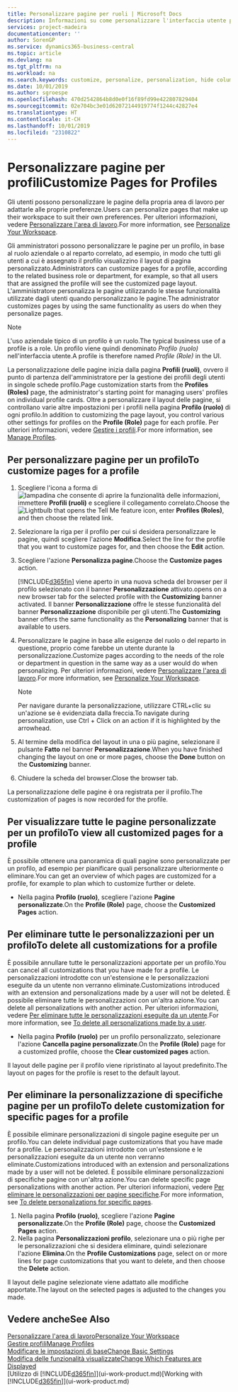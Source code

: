 ```yaml
---
title: Personalizzare pagine per ruoli | Microsoft Docs
description: Informazioni su come personalizzare l'interfaccia utente per un profilo (ruolo) di modo che tutti gli utenti assegnati a quel ruolo vedano un'area di lavoro personalizzata.
services: project-madeira
documentationcenter: ''
author: SorenGP
ms.service: dynamics365-business-central
ms.topic: article
ms.devlang: na
ms.tgt_pltfrm: na
ms.workload: na
ms.search.keywords: customize, personalize, personalization, hide columns, remove fields, move fields
ms.date: 10/01/2019
ms.author: sgroespe
ms.openlocfilehash: 470d2542864b8d0e0f16f89fd99e422807829404
ms.sourcegitcommit: 02e704bc3e01d62072144919774f1244c42827e4
ms.translationtype: HT
ms.contentlocale: it-CH
ms.lasthandoff: 10/01/2019
ms.locfileid: "2310822"
---
```

# <a name="customize-pages-for-profiles"></a><span data-ttu-id="0fdb0-103">Personalizzare pagine per profili</span><span class="sxs-lookup"><span data-stu-id="0fdb0-103">Customize Pages for Profiles</span></span>
<span data-ttu-id="0fdb0-104">Gli utenti possono personalizzare le pagine della propria area di lavoro per adattarle alle proprie preferenze.</span><span class="sxs-lookup"><span data-stu-id="0fdb0-104">Users can personalize pages that make up their workspace to suit their own preferences.</span></span> <span data-ttu-id="0fdb0-105">Per ulteriori informazioni, vedere [Personalizzare l'area di lavoro](ui-personalization-user.md).</span><span class="sxs-lookup"><span data-stu-id="0fdb0-105">For more information, see [Personalize Your Workspace](ui-personalization-user.md).</span></span>

<span data-ttu-id="0fdb0-106">Gli amministratori possono personalizzare le pagine per un profilo, in base al ruolo aziendale o al reparto correlato, ad esempio, in modo che tutti gli utenti a cui è assegnato il profilo visualizzino il layout di pagina personalizzato.</span><span class="sxs-lookup"><span data-stu-id="0fdb0-106">Administrators can customize pages for a profile, according to the related business role or department, for example, so that all users that are assigned the profile will see the customized page layout.</span></span> <span data-ttu-id="0fdb0-107">L'amministratore personalizza le pagine utilizzando le stesse funzionalità utilizzate dagli utenti quando personalizzano le pagine.</span><span class="sxs-lookup"><span data-stu-id="0fdb0-107">The administrator customizes pages by using the same functionality as users do when they personalize pages.</span></span>

> [!NOTE]
> <span data-ttu-id="0fdb0-108">L'uso aziendale tipico di un profilo è un ruolo.</span><span class="sxs-lookup"><span data-stu-id="0fdb0-108">The typical business use of a profile is a role.</span></span> <span data-ttu-id="0fdb0-109">Un profilo viene quindi denominato *Profilo (ruolo)* nell'interfaccia utente.</span><span class="sxs-lookup"><span data-stu-id="0fdb0-109">A profile is therefore named *Profile (Role)* in the UI.</span></span>

<span data-ttu-id="0fdb0-110">La personalizzazione delle pagine inizia dalla pagina **Profili (ruoli)**, ovvero il punto di partenza dell'amministratore per la gestione dei profili degli utenti in singole schede profilo.</span><span class="sxs-lookup"><span data-stu-id="0fdb0-110">Page customization starts from the **Profiles (Roles)** page, the administrator's starting point for managing users' profiles on individual profile cards.</span></span> <span data-ttu-id="0fdb0-111">Oltre a personalizzare il layout delle pagine, si controllano varie altre impostazioni per i profili nella pagina **Profilo (ruolo)** di ogni profilo.</span><span class="sxs-lookup"><span data-stu-id="0fdb0-111">In addition to customizing the page layout, you control various other settings for profiles on the **Profile (Role)** page for each profile.</span></span> <span data-ttu-id="0fdb0-112">Per ulteriori informazioni, vedere [Gestire i profili](admin-users-profiles-roles.md).</span><span class="sxs-lookup"><span data-stu-id="0fdb0-112">For more information, see [Manage Profiles](admin-users-profiles-roles.md).</span></span>

## <a name="to-customize-pages-for-a-profile"></a><span data-ttu-id="0fdb0-113">Per personalizzare pagine per un profilo</span><span class="sxs-lookup"><span data-stu-id="0fdb0-113">To customize pages for a profile</span></span>
1. <span data-ttu-id="0fdb0-114">Scegliere l'icona a forma di ![lampadina che consente di aprire la funzionalità delle informazioni](media/ui-search/search_small.png "Informazioni sull'operazione che si desidera eseguire"), immettere **Profili (ruoli)** e scegliere il collegamento correlato.</span><span class="sxs-lookup"><span data-stu-id="0fdb0-114">Choose the ![Lightbulb that opens the Tell Me feature](media/ui-search/search_small.png "Tell me what you want to do") icon, enter **Profiles (Roles)**, and then choose the related link.</span></span>
2. <span data-ttu-id="0fdb0-115">Selezionare la riga per il profilo per cui si desidera personalizzare le pagine, quindi scegliere l'azione **Modifica**.</span><span class="sxs-lookup"><span data-stu-id="0fdb0-115">Select the line for the profile that you want to customize pages for, and then choose the **Edit** action.</span></span>
3. <span data-ttu-id="0fdb0-116">Scegliere l'azione **Personalizza pagine**.</span><span class="sxs-lookup"><span data-stu-id="0fdb0-116">Choose the **Customize pages** action.</span></span>

    [!INCLUDE[d365fin](includes/d365fin_md.md)] <span data-ttu-id="0fdb0-117">viene aperto in una nuova scheda del browser per il profilo selezionato con il banner **Personalizzazione** attivato.</span><span class="sxs-lookup"><span data-stu-id="0fdb0-117">opens on a new browser tab for the selected profile with the **Customizing** banner activated.</span></span> <span data-ttu-id="0fdb0-118">Il banner **Personalizzazione** offre le stesse funzionalità del banner **Personalizzazione** disponibile per gli utenti.</span><span class="sxs-lookup"><span data-stu-id="0fdb0-118">The **Customizing** banner offers the same functionality as the **Personalizing** banner that is available to users.</span></span>

4. <span data-ttu-id="0fdb0-119">Personalizzare le pagine in base alle esigenze del ruolo o del reparto in questione, proprio come farebbe un utente durante la personalizzazione.</span><span class="sxs-lookup"><span data-stu-id="0fdb0-119">Customize pages according to the needs of the role or department in question in the same way as a user would do when personalizing.</span></span> <span data-ttu-id="0fdb0-120">Per ulteriori informazioni, vedere [Personalizzare l'area di lavoro](ui-personalization-user.md).</span><span class="sxs-lookup"><span data-stu-id="0fdb0-120">For more information, see [Personalize Your Workspace](ui-personalization-user.md).</span></span>

    > [!NOTE]
    > <span data-ttu-id="0fdb0-121">Per navigare durante la personalizzazione, utilizzare CTRL+clic su un'azione se è evidenziata dalla freccia.</span><span class="sxs-lookup"><span data-stu-id="0fdb0-121">To navigate during personalization, use Ctrl + Click on an action if it is highlighted by the arrowhead.</span></span>

5. <span data-ttu-id="0fdb0-122">Al termine della modifica del layout in una o più pagine, selezionare il pulsante **Fatto** nel banner **Personalizzazione**.</span><span class="sxs-lookup"><span data-stu-id="0fdb0-122">When you have finished changing the layout on one or more pages, choose the **Done** button on the **Customizing** banner.</span></span>
6. <span data-ttu-id="0fdb0-123">Chiudere la scheda del browser.</span><span class="sxs-lookup"><span data-stu-id="0fdb0-123">Close the browser tab.</span></span>

<span data-ttu-id="0fdb0-124">La personalizzazione delle pagine è ora registrata per il profilo.</span><span class="sxs-lookup"><span data-stu-id="0fdb0-124">The customization of pages is now recorded for the profile.</span></span>

## <a name="to-view-all-customized-pages-for-a-profile"></a><span data-ttu-id="0fdb0-125">Per visualizzare tutte le pagine personalizzate per un profilo</span><span class="sxs-lookup"><span data-stu-id="0fdb0-125">To view all customized pages for a profile</span></span>
<span data-ttu-id="0fdb0-126">È possibile ottenere una panoramica di quali pagine sono personalizzate per un profilo, ad esempio per pianificare quali personalizzare ulteriormente o eliminare.</span><span class="sxs-lookup"><span data-stu-id="0fdb0-126">You can get an overview of which pages are customized for a profile, for example to plan which to customize further or delete.</span></span>

- <span data-ttu-id="0fdb0-127">Nella pagina **Profilo (ruolo)**, scegliere l'azione **Pagine personalizzate**.</span><span class="sxs-lookup"><span data-stu-id="0fdb0-127">On the **Profile (Role)** page, choose the **Customized Pages** action.</span></span>

## <a name="to-delete-all-customizations-for-a-profile"></a><span data-ttu-id="0fdb0-128">Per eliminare tutte le personalizzazioni per un profilo</span><span class="sxs-lookup"><span data-stu-id="0fdb0-128">To delete all customizations for a profile</span></span>
<span data-ttu-id="0fdb0-129">È possibile annullare tutte le personalizzazioni apportate per un profilo.</span><span class="sxs-lookup"><span data-stu-id="0fdb0-129">You can cancel all customizations that you have made for a profile.</span></span> <span data-ttu-id="0fdb0-130">Le personalizzazioni introdotte con un'estensione e le personalizzazioni eseguite da un utente non verranno eliminate.</span><span class="sxs-lookup"><span data-stu-id="0fdb0-130">Customizations introduced with an extension and personalizations made by a user will not be deleted.</span></span> <span data-ttu-id="0fdb0-131">È possibile eliminare tutte le personalizzazioni con un'altra azione.</span><span class="sxs-lookup"><span data-stu-id="0fdb0-131">You can delete all personalizations with another action.</span></span> <span data-ttu-id="0fdb0-132">Per ulteriori informazioni, vedere [Per eliminare tutte le personalizzazioni eseguite da un utente](admin-users-profiles-roles.md#to-delete-all-personalizations-made-by-a-user).</span><span class="sxs-lookup"><span data-stu-id="0fdb0-132">For more information, see [To delete all personalizations made by a user](admin-users-profiles-roles.md#to-delete-all-personalizations-made-by-a-user).</span></span>

- <span data-ttu-id="0fdb0-133">Nella pagina **Profilo (ruolo)** per un profilo personalizzato, selezionare l'azione **Cancella pagine personalizzate**.</span><span class="sxs-lookup"><span data-stu-id="0fdb0-133">On the **Profile (Role)** page for a customized profile, choose the **Clear customized pages** action.</span></span>

<span data-ttu-id="0fdb0-134">Il layout delle pagine per il profilo viene ripristinato al layout predefinito.</span><span class="sxs-lookup"><span data-stu-id="0fdb0-134">The layout on pages for the profile is reset to the default layout.</span></span>  

## <a name="to-delete-customization-for-specific-pages-for-a-profile"></a><span data-ttu-id="0fdb0-135">Per eliminare la personalizzazione di specifiche pagine per un profilo</span><span class="sxs-lookup"><span data-stu-id="0fdb0-135">To delete customization for specific pages for a profile</span></span>
<span data-ttu-id="0fdb0-136">È possibile eliminare personalizzazioni di singole pagine eseguite per un profilo.</span><span class="sxs-lookup"><span data-stu-id="0fdb0-136">You can delete individual page customizations that you have made for a profile.</span></span> <span data-ttu-id="0fdb0-137">Le personalizzazioni introdotte con un'estensione e le personalizzazioni eseguite da un utente non verranno eliminate.</span><span class="sxs-lookup"><span data-stu-id="0fdb0-137">Customizations introduced with an extension and personalizations made by a user will not be deleted.</span></span> <span data-ttu-id="0fdb0-138">È possibile eliminare personalizzazioni di specifiche pagine con un'altra azione.</span><span class="sxs-lookup"><span data-stu-id="0fdb0-138">You can delete specific page personalizations with another action.</span></span> <span data-ttu-id="0fdb0-139">Per ulteriori informazioni, vedere [Per eliminare le personalizzazioni per pagine specifiche](admin-users-profiles-roles.md#to-delete-personalizations-for-specific-pages).</span><span class="sxs-lookup"><span data-stu-id="0fdb0-139">For more information, see [To delete personalizations for specific pages](admin-users-profiles-roles.md#to-delete-personalizations-for-specific-pages).</span></span>

1. <span data-ttu-id="0fdb0-140">Nella pagina **Profilo (ruolo)**, scegliere l'azione **Pagine personalizzate**.</span><span class="sxs-lookup"><span data-stu-id="0fdb0-140">On the **Profile (Role)** page, choose the **Customized Pages** action.</span></span>
2. <span data-ttu-id="0fdb0-141">Nella pagina **Personalizzazioni profilo**, selezionare una o più righe per le personalizzazioni che si desidera eliminare, quindi selezionare l'azione **Elimina**.</span><span class="sxs-lookup"><span data-stu-id="0fdb0-141">On the **Profile Customizations** page, select on or more lines for page customizations that you want to delete, and then choose the **Delete** action.</span></span>

<span data-ttu-id="0fdb0-142">Il layout delle pagine selezionate viene adattato alle modifiche apportate.</span><span class="sxs-lookup"><span data-stu-id="0fdb0-142">The layout on the selected pages is adjusted to the changes you made.</span></span>

## <a name="see-also"></a><span data-ttu-id="0fdb0-143">Vedere anche</span><span class="sxs-lookup"><span data-stu-id="0fdb0-143">See Also</span></span>
[<span data-ttu-id="0fdb0-144">Personalizzare l'area di lavoro</span><span class="sxs-lookup"><span data-stu-id="0fdb0-144">Personalize Your Workspace</span></span>](ui-personalization-user.md)  
[<span data-ttu-id="0fdb0-145">Gestire profili</span><span class="sxs-lookup"><span data-stu-id="0fdb0-145">Manage Profiles</span></span>](admin-users-profiles-roles.md)  
[<span data-ttu-id="0fdb0-146">Modificare le impostazioni di base</span><span class="sxs-lookup"><span data-stu-id="0fdb0-146">Change Basic Settings</span></span>](ui-change-basic-settings.md)  
[<span data-ttu-id="0fdb0-147">Modifica delle funzionalità visualizzate</span><span class="sxs-lookup"><span data-stu-id="0fdb0-147">Change Which Features are Displayed</span></span>](ui-experiences.md)  
<span data-ttu-id="0fdb0-148">[Utilizzo di [!INCLUDE[d365fin](includes/d365fin_md.md)]](ui-work-product.md)</span><span class="sxs-lookup"><span data-stu-id="0fdb0-148">[Working with [!INCLUDE[d365fin](includes/d365fin_md.md)]](ui-work-product.md)</span></span>  
